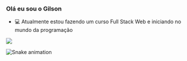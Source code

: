 ### Olá eu sou o Gilson

- 💻 Atualmente estou fazendo um curso Full Stack Web e iniciando no mundo da programação

<img src="https://github-readme-stats.vercel.app/api?username=gilsoncbsj&show_icons=true&rank_icon=github&theme=algolia" />


![Snake animation](https://github.com/rafaballerini/gilsoncbsj/blob/output/github-contribution-grid-snake.svg)

